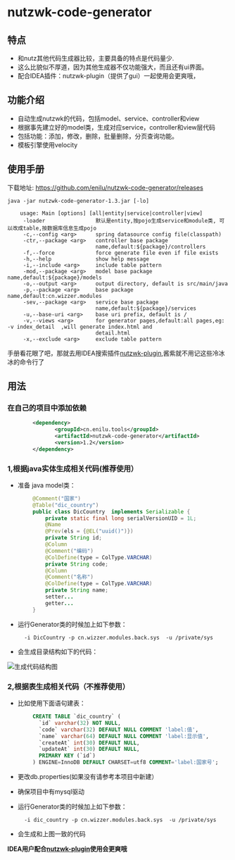# nutzwk-code-generator

## 特点
- 和nutz其他代码生成器比较，主要具备的特点是代码量少.
- 这么比貌似不厚道，因为其他生成器不仅功能强大，而且还有ui界面。
- 配合IDEA插件：nutzwk-plugin（提供了gui）一起使用会更爽哦，

## 功能介绍
- 自动生成nutzwk的代码，包括model、service、controller和view
- 根据事先建立好的model类，生成对应service，controller和view层代码
- 包括功能：添加，修改，删除，批量删除，分页查询功能。
- 模板引擎使用velocity

## 使用手册

下载地址: https://github.com/enilu/nutzwk-code-generator/releases

```
java -jar nutzwk-code-generator-1.3.jar [-lo]
```

        usage: Main [options] [all|entity|service|controller|view]
         -loader                默认是entity,按pojo生成service和module类, 可以改成table,按数据库信息生成pojo
         -c,--config <arg>      spring datasource config file(classpath)
         -ctr,--package <arg>   controller base package
                                name,default:${package}/controllers
         -f,--force             force generate file even if file exists
         -h,--help              show help message
         -i,--include <arg>     include table pattern
         -mod,--package <arg>   model base package name,default:${package}/models
         -o,--output <arg>      output directory, default is src/main/java
         -p,--package <arg>     base package name,default:cn.wizzer.modules
         -sev,--package <arg>   service base package
                                name,default:${package}/services
         -u,--base-uri <arg>    base uri prefix, default is /
         -v,--views <arg>       for generator pages,default:all pages,eg: -v index_detail  ,will generate index.html and
                                detail.html
         -x,--exclude <arg>     exclude table pattern

手册看花眼了吧，那就去用IDEA搜索插件[nutzwk-plugin](https://github.com/enilu/nutzwk-plugin),酱紫就不用记这些冷冰冰的命令行了

## 用法
### 在自己的项目中添加依赖

```xml
        <dependency>
               <groupId>cn.enilu.tools</groupId>
               <artifactId>nutzwk-code-generator</artifactId>
               <version>1.2</version>
        </dependency>
```        

### 1,根据java实体生成相关代码(推荐使用）
- 准备 java model类：

```java
        @Comment("国家")
        @Table("dic_country")
        public class DicCountry  implements Serializable {
            private static final long serialVersionUID = 1L;
            @Name
            @Prev(els = {@EL("uuid()")})
            private String id;            
            @Column
            @Comment("编码")
            @ColDefine(type = ColType.VARCHAR)
            private String code;            
            @Column
            @Comment("名称")
            @ColDefine(type = ColType.VARCHAR)
            private String name;            
            setter...
            getter...   
        }
```

- 运行Generator类的时候加上如下参数：         
    
        -i DicCountry -p cn.wizzer.modules.back.sys  -u /private/sys


- 会生成目录结构如下的代码：
 
 ![生成代码结构图](code-structure.png)

 
### 2,根据表生成相关代码（不推荐使用）

- 比如使用下面语句建表：

```sql
        CREATE TABLE `dic_country` (
          `id` varchar(32) NOT NULL,
          `code` varchar(32) DEFAULT NULL COMMENT 'label:值',
          `name` varchar(64) DEFAULT NULL COMMENT 'label:显示值',
          `createAt` int(30) DEFAULT NULL,
          `updateAt` int(30) DEFAULT NULL,
          PRIMARY KEY (`id`)
        ) ENGINE=InnoDB DEFAULT CHARSET=utf8 COMMENT='label:国家号';
```

- 更改db.properties(如果没有请参考本项目中新建）
- 确保项目中有mysql驱动
- 运行Generator类的时候加上如下参数：         
    
        -i dic_country -p cn.wizzer.modules.back.sys  -u /private/sys
        

- 会生成和上图一致的代码
 
 
 **IDEA用户配合[nutzwk-plugin](https://github.com/enilu/nutzwk-plugin)使用会更爽哦**

